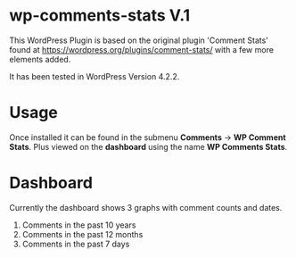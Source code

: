 # wp-comments-stats V.1

This WordPress Plugin is based on the original plugin 'Comment Stats' found at https://wordpress.org/plugins/comment-stats/ with a few more elements added.

It has been tested in WordPress Version 4.2.2.

Usage
==========

Once installed it can be found in the submenu **Comments** -> **WP Comment Stats**. Plus viewed on the **dashboard** using the name **WP Comments Stats**.

Dashboard
==========

Currently the dashboard shows 3 graphs with comment counts and dates.

1. Comments in the past 10 years
2. Comments in the past 12 months
3. Comments in the past 7 days
